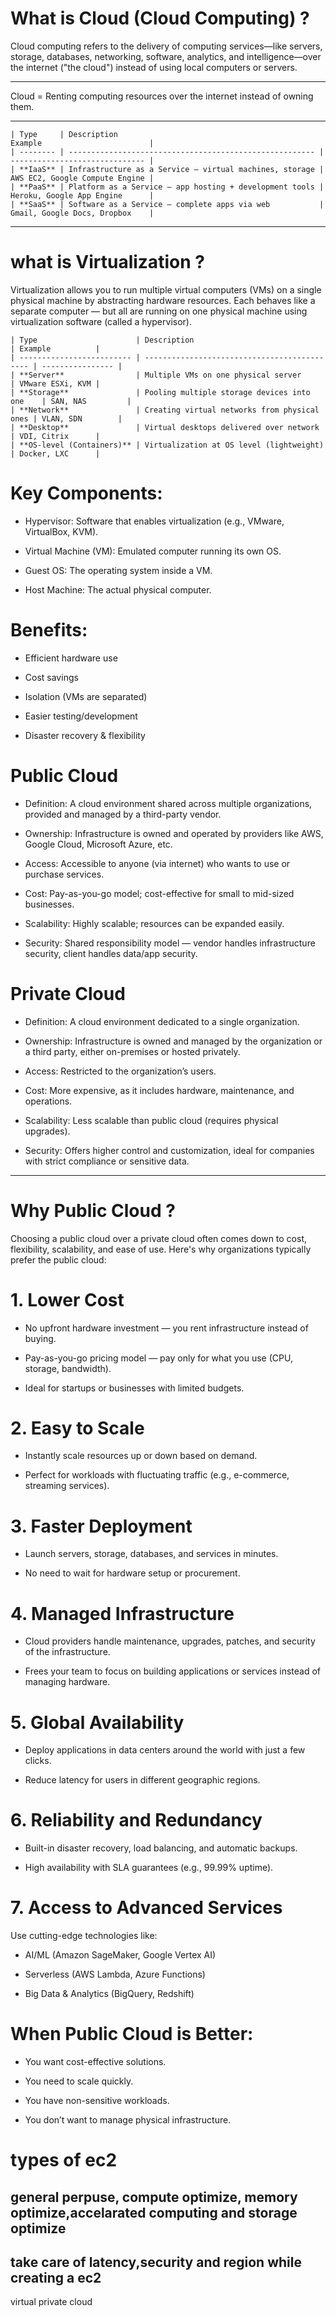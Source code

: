 # What is Cloud (Cloud Computing) ? 
Cloud computing refers to the delivery of computing services—like servers, storage, databases, networking, software, analytics, and intelligence—over the internet ("the cloud") instead of using local computers or servers.

---
Cloud = Renting computing resources over the internet instead of owning them.

---
```
| Type     | Description                                               Example                        |
| -------- | ------------------------------------------------------- | ------------------------------ |
| **IaaS** | Infrastructure as a Service – virtual machines, storage | AWS EC2, Google Compute Engine |
| **PaaS** | Platform as a Service – app hosting + development tools | Heroku, Google App Engine      |
| **SaaS** | Software as a Service – complete apps via web           | Gmail, Google Docs, Dropbox    |

```
---
# what is Virtualization ?
Virtualization allows you to run multiple virtual computers (VMs) on a single physical machine by abstracting hardware resources.
Each behaves like a separate computer — but all are running on one physical machine using virtualization software (called a hypervisor).
```
| Type                      | Description                                  | Example          |
| ------------------------- | -------------------------------------------- | ---------------- |
| **Server**                | Multiple VMs on one physical server          | VMware ESXi, KVM |
| **Storage**               | Pooling multiple storage devices into one    | SAN, NAS         |
| **Network**               | Creating virtual networks from physical ones | VLAN, SDN        |
| **Desktop**               | Virtual desktops delivered over network      | VDI, Citrix      |
| **OS-level (Containers)** | Virtualization at OS level (lightweight)     | Docker, LXC      |

```
# Key Components:
- Hypervisor: Software that enables virtualization (e.g., VMware, VirtualBox, KVM).

- Virtual Machine (VM): Emulated computer running its own OS.

- Guest OS: The operating system inside a VM.

- Host Machine: The actual physical computer.

# Benefits:
- Efficient hardware use

- Cost savings

- Isolation (VMs are separated)

- Easier testing/development

- Disaster recovery & flexibility
# Public Cloud

- Definition: A cloud environment shared across multiple organizations, provided and managed by a third-party vendor.

- Ownership: Infrastructure is owned and operated by providers like AWS, Google Cloud, Microsoft Azure, etc.

- Access: Accessible to anyone (via internet) who wants to use or purchase services.

- Cost: Pay-as-you-go model; cost-effective for small to mid-sized businesses.

- Scalability: Highly scalable; resources can be expanded easily.

- Security: Shared responsibility model — vendor handles infrastructure security, client handles data/app security.

# Private Cloud
- Definition: A cloud environment dedicated to a single organization.

- Ownership: Infrastructure is owned and managed by the organization or a third party, either on-premises or hosted privately.

- Access: Restricted to the organization’s users.

- Cost: More expensive, as it includes hardware, maintenance, and operations.

- Scalability: Less scalable than public cloud (requires physical upgrades).

- Security: Offers higher control and customization, ideal for companies with strict compliance or sensitive data.
---
# Why Public Cloud ?
Choosing a public cloud over a private cloud often comes down to cost, flexibility, scalability, and ease of use. Here's why organizations typically prefer the public cloud:

# 1. Lower Cost
- No upfront hardware investment — you rent infrastructure instead of buying.

- Pay-as-you-go pricing model — pay only for what you use (CPU, storage, bandwidth).

- Ideal for startups or businesses with limited budgets.

#  2. Easy to Scale
- Instantly scale resources up or down based on demand.

- Perfect for workloads with fluctuating traffic (e.g., e-commerce, streaming services).

# 3. Faster Deployment
- Launch servers, storage, databases, and services in minutes.

- No need to wait for hardware setup or procurement.

# 4. Managed Infrastructure
- Cloud providers handle maintenance, upgrades, patches, and security of the infrastructure.

- Frees your team to focus on building applications or services instead of managing hardware.

# 5. Global Availability
- Deploy applications in data centers around the world with just a few clicks.

- Reduce latency for users in different geographic regions.

# 6. Reliability and Redundancy
- Built-in disaster recovery, load balancing, and automatic backups.

- High availability with SLA guarantees (e.g., 99.99% uptime).

# 7. Access to Advanced Services
Use cutting-edge technologies like:

- AI/ML (Amazon SageMaker, Google Vertex AI)

- Serverless (AWS Lambda, Azure Functions)

- Big Data & Analytics (BigQuery, Redshift)

#  When Public Cloud is Better:
- You want cost-effective solutions.

- You need to scale quickly.

- You have non-sensitive workloads.

- You don’t want to manage physical infrastructure.

# types of ec2
## general perpuse, compute optimize, memory optimize,accelarated computing and storage optimize
## take care of latency,security and region while creating a ec2
virtual private cloud

